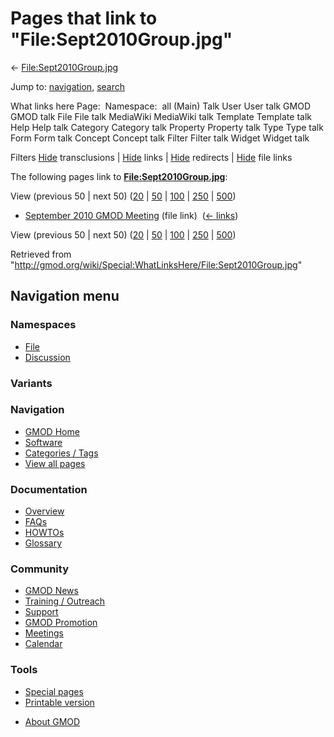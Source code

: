 <div id="mw-page-base" class="noprint">

</div>

<div id="mw-head-base" class="noprint">

</div>

<div id="content" class="mw-body" role="main">

<span id="top"></span>

<div id="mw-js-message" style="display:none;">

</div>



# <span dir="auto">Pages that link to "File:Sept2010Group.jpg"</span>

<div id="bodyContent">

<div id="contentSub">

←
[File:Sept2010Group.jpg](/wiki/File:Sept2010Group.jpg "File:Sept2010Group.jpg")

</div>

<div id="jump-to-nav" class="mw-jump">

Jump to: [navigation](#mw-navigation), [search](#p-search)

</div>

<div id="mw-content-text">

What links here Page:  Namespace:  all (Main) Talk User User talk GMOD
GMOD talk File File talk MediaWiki MediaWiki talk Template Template talk
Help Help talk Category Category talk Property Property talk Type Type
talk Form Form talk Concept Concept talk Filter Filter talk Widget
Widget talk

Filters
[Hide](/mediawiki/index.php?title=Special:WhatLinksHere/File:Sept2010Group.jpg&hidetrans=1 "Special:WhatLinksHere/File:Sept2010Group.jpg")
transclusions \|
[Hide](/mediawiki/index.php?title=Special:WhatLinksHere/File:Sept2010Group.jpg&hidelinks=1 "Special:WhatLinksHere/File:Sept2010Group.jpg")
links \|
[Hide](/mediawiki/index.php?title=Special:WhatLinksHere/File:Sept2010Group.jpg&hideredirs=1 "Special:WhatLinksHere/File:Sept2010Group.jpg")
redirects \|
[Hide](/mediawiki/index.php?title=Special:WhatLinksHere/File:Sept2010Group.jpg&hideimages=1 "Special:WhatLinksHere/File:Sept2010Group.jpg")
file links

The following pages link to
**[File:Sept2010Group.jpg](/wiki/File:Sept2010Group.jpg "File:Sept2010Group.jpg")**:

View (previous 50 \| next 50)
([20](/mediawiki/index.php?title=Special:WhatLinksHere/File:Sept2010Group.jpg&limit=20 "Special:WhatLinksHere/File:Sept2010Group.jpg")
\|
[50](/mediawiki/index.php?title=Special:WhatLinksHere/File:Sept2010Group.jpg&limit=50 "Special:WhatLinksHere/File:Sept2010Group.jpg")
\|
[100](/mediawiki/index.php?title=Special:WhatLinksHere/File:Sept2010Group.jpg&limit=100 "Special:WhatLinksHere/File:Sept2010Group.jpg")
\|
[250](/mediawiki/index.php?title=Special:WhatLinksHere/File:Sept2010Group.jpg&limit=250 "Special:WhatLinksHere/File:Sept2010Group.jpg")
\|
[500](/mediawiki/index.php?title=Special:WhatLinksHere/File:Sept2010Group.jpg&limit=500 "Special:WhatLinksHere/File:Sept2010Group.jpg"))

- [September 2010 GMOD
  Meeting](/wiki/September_2010_GMOD_Meeting "September 2010 GMOD Meeting")
  (file link) ‎ <span class="mw-whatlinkshere-tools">([←
  links](/mediawiki/index.php?title=Special:WhatLinksHere&target=September+2010+GMOD+Meeting "Special:WhatLinksHere"))</span>

View (previous 50 \| next 50)
([20](/mediawiki/index.php?title=Special:WhatLinksHere/File:Sept2010Group.jpg&limit=20 "Special:WhatLinksHere/File:Sept2010Group.jpg")
\|
[50](/mediawiki/index.php?title=Special:WhatLinksHere/File:Sept2010Group.jpg&limit=50 "Special:WhatLinksHere/File:Sept2010Group.jpg")
\|
[100](/mediawiki/index.php?title=Special:WhatLinksHere/File:Sept2010Group.jpg&limit=100 "Special:WhatLinksHere/File:Sept2010Group.jpg")
\|
[250](/mediawiki/index.php?title=Special:WhatLinksHere/File:Sept2010Group.jpg&limit=250 "Special:WhatLinksHere/File:Sept2010Group.jpg")
\|
[500](/mediawiki/index.php?title=Special:WhatLinksHere/File:Sept2010Group.jpg&limit=500 "Special:WhatLinksHere/File:Sept2010Group.jpg"))

</div>

<div class="printfooter">

Retrieved from
"<http://gmod.org/wiki/Special:WhatLinksHere/File:Sept2010Group.jpg>"

</div>

<div id="catlinks" class="catlinks catlinks-allhidden">

</div>

<div class="visualClear">

</div>

</div>

</div>

<div id="mw-navigation">

## Navigation menu

<div id="mw-head">



<div id="left-navigation">

<div id="p-namespaces" class="vectorTabs" role="navigation"
aria-labelledby="p-namespaces-label">

### Namespaces

- <span id="ca-nstab-image"><a href="/wiki/File:Sept2010Group.jpg" accesskey="c"
  title="View the file page [c]">File</a></span>
- <span id="ca-talk"><a
  href="/mediawiki/index.php?title=File_talk:Sept2010Group.jpg&amp;action=edit&amp;redlink=1"
  accesskey="t"
  title="Discussion about the content page [t]">Discussion</a></span>

</div>

<div id="p-variants" class="vectorMenu emptyPortlet" role="navigation"
aria-labelledby="p-variants-label">

### 

### Variants[](#)

<div class="menu">

</div>

</div>

</div>

<div id="right-navigation">





</div>



</div>

</div>

</div>

<div id="mw-panel">

<div id="p-logo" role="banner">

<a href="/wiki/Main_Page"
style="background-image: url(http://gmod.org/images/GMOD-cogs.png);"
title="Visit the main page"></a>

</div>

<div id="p-Navigation" class="portal" role="navigation"
aria-labelledby="p-Navigation-label">

### Navigation

<div class="body">

- <span id="n-GMOD-Home">[GMOD Home](/wiki/Main_Page)</span>
- <span id="n-Software">[Software](/wiki/GMOD_Components)</span>
- <span id="n-Categories-.2F-Tags">[Categories /
  Tags](/wiki/Categories)</span>
- <span id="n-View-all-pages">[View all
  pages](/wiki/Special:AllPages)</span>

</div>

</div>

<div id="p-Documentation" class="portal" role="navigation"
aria-labelledby="p-Documentation-label">

### Documentation

<div class="body">

- <span id="n-Overview">[Overview](/wiki/Overview)</span>
- <span id="n-FAQs">[FAQs](/wiki/Category:FAQ)</span>
- <span id="n-HOWTOs">[HOWTOs](/wiki/Category:HOWTO)</span>
- <span id="n-Glossary">[Glossary](/wiki/Glossary)</span>

</div>

</div>

<div id="p-Community" class="portal" role="navigation"
aria-labelledby="p-Community-label">

### Community

<div class="body">

- <span id="n-GMOD-News">[GMOD News](/wiki/GMOD_News)</span>
- <span id="n-Training-.2F-Outreach">[Training /
  Outreach](/wiki/Training_and_Outreach)</span>
- <span id="n-Support">[Support](/wiki/Support)</span>
- <span id="n-GMOD-Promotion">[GMOD
  Promotion](/wiki/GMOD_Promotion)</span>
- <span id="n-Meetings">[Meetings](/wiki/Meetings)</span>
- <span id="n-Calendar">[Calendar](/wiki/Calendar)</span>

</div>

</div>

<div id="p-tb" class="portal" role="navigation"
aria-labelledby="p-tb-label">

### Tools

<div class="body">

- <span id="t-specialpages"><a href="/wiki/Special:SpecialPages" accesskey="q"
  title="A list of all special pages [q]">Special pages</a></span>
- <span id="t-print"><a
  href="/mediawiki/index.php?title=Special:WhatLinksHere/File:Sept2010Group.jpg&amp;printable=yes"
  rel="alternate" accesskey="p"
  title="Printable version of this page [p]">Printable version</a></span>

</div>

</div>

</div>

</div>

<div id="footer" role="contentinfo">

- <span id="footer-places-about">[About
  GMOD](/wiki/GMOD:About "GMOD:About")</span>

<!-- -->






</div>

